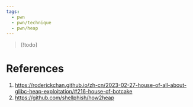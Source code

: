 ```yaml
---
tags:
  - pwn
  - pwn/technique
  - pwn/heap
---
```

> [!todo]

# References
1. https://roderickchan.github.io/zh-cn/2023-02-27-house-of-all-about-glibc-heap-exploitation/#216-house-of-botcake
2. https://github.com/shellphish/how2heap